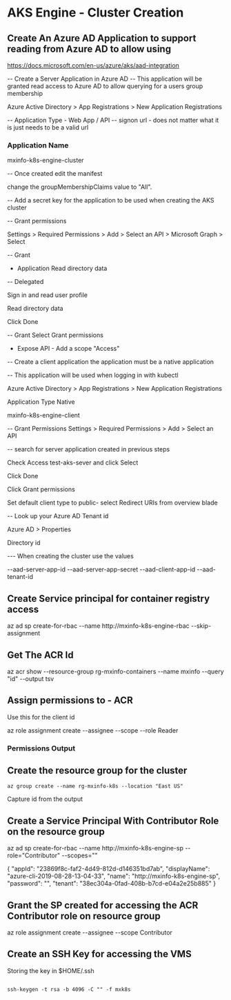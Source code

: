 # AKS Engine - Cluster Creation


## Create An Azure AD Application to support reading from Azure AD to allow using 


https://docs.microsoft.com/en-us/azure/aks/aad-integration

-- Create a Server Application in Azure AD
-- This application will be granted read access to Azure AD to allow querying for a users group membership

Azure Active Directory > App Registrations > New Application Registrations

-- Application Type  - Web App / API
-- signon url - does not matter what it is just needs to be a valid url

### Application Name

mxinfo-k8s-engine-cluster

-- Once created edit the manifest

 change the groupMembershipClaims value to "All".

 -- Add a secret key for the application to be used when creating the AKS cluster


-- Grant permissions

Settings > Required Permissions > Add > Select an API > Microsoft Graph > Select


-- Grant

- Application
Read directory data

-- Delegated

Sign in and read user profile

Read directory data

Click Done

-- Grant
Select Grant permissions


- Expose API - Add a scope "Access"

-- Create a client application the application must be a native application

-- This application will be used when logging in with kubectl



Azure Active Directory > App Registrations > New Application Registrations

Application Type Native

mxinfo-k8s-engine-client

-- Grant Permissions
Settings > Required Permissions > Add > Select an API

-- search for server application created in previous steps

Check Access test-aks-sever and click Select

Click Done

Click Grant permissions

Set default client type to public- select Redirect URIs from overview blade


-- Look up your Azure AD Tenant id

Azure AD > Properties

Directory id




 --- When creating the cluster use the values

  --aad-server-app-id 
  --aad-server-app-secret 
  --aad-client-app-id 
  --aad-tenant-id 





## Create Service principal for container registry access

az ad sp create-for-rbac --name http://mxinfo-k8s-engine-rbac  --skip-assignment

## Get The ACR Id

az acr show --resource-group rg-mxinfo-containers --name mxinfo --query "id" --output tsv



## Assign permissions to - ACR

Use this for the client id

az role assignment create --assignee  --scope  --role Reader



### Permissions Output 


## Create the resource group for the cluster

````
az group create --name rg-mxinfo-k8s --location "East US"
````

Capture id from the output



## Create a Service Principal With Contributor Role on the resource group


az ad sp create-for-rbac --name http://mxinfo-k8s-engine-sp  --role="Contributor" --scopes=""




{
  "appId": "23869f8c-faf2-4d49-812d-d146351bd7ab",
  "displayName": "azure-cli-2019-08-28-13-04-33",
  "name": "http://mxinfo-k8s-engine-sp",
  "password": "",
  "tenant": "38ec304a-0fad-408b-b7cd-e04a2e25b885"
}

## Grant the SP created for accessing the ACR Contributor role on resource group


az role assignment create --assignee  --scope  Contributor


## Create an SSH Key for accessing the VMS

Storing the key in $HOME/.ssh

````

ssh-keygen -t rsa -b 4096 -C "" -f mxk8s

````
